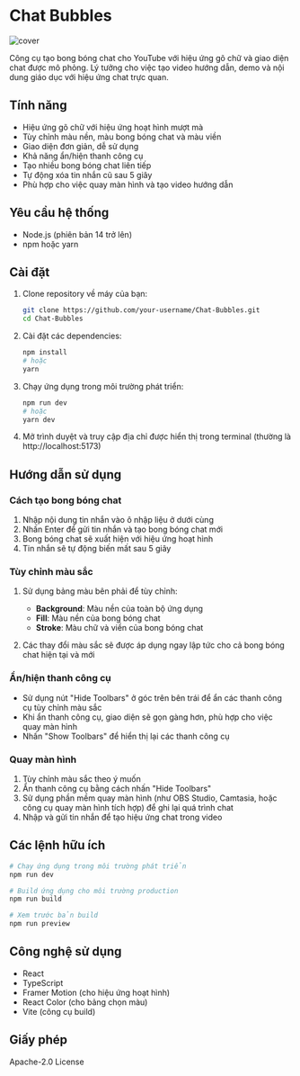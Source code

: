 # Chat Bubbles

![cover](./cover.jpg)

Công cụ tạo bong bóng chat cho YouTube với hiệu ứng gõ chữ và giao diện chat được mô phỏng. Lý tưởng cho việc tạo video hướng dẫn, demo và nội dung giáo dục với hiệu ứng chat trực quan.

## Tính năng

- Hiệu ứng gõ chữ với hiệu ứng hoạt hình mượt mà
- Tùy chỉnh màu nền, màu bong bóng chat và màu viền
- Giao diện đơn giản, dễ sử dụng
- Khả năng ẩn/hiện thanh công cụ
- Tạo nhiều bong bóng chat liên tiếp
- Tự động xóa tin nhắn cũ sau 5 giây
- Phù hợp cho việc quay màn hình và tạo video hướng dẫn

## Yêu cầu hệ thống

- Node.js (phiên bản 14 trở lên)
- npm hoặc yarn

## Cài đặt

1. Clone repository về máy của bạn:
   ```bash
   git clone https://github.com/your-username/Chat-Bubbles.git
   cd Chat-Bubbles
   ```

2. Cài đặt các dependencies:
   ```bash
   npm install
   # hoặc
   yarn
   ```

3. Chạy ứng dụng trong môi trường phát triển:
   ```bash
   npm run dev
   # hoặc
   yarn dev
   ```

4. Mở trình duyệt và truy cập địa chỉ được hiển thị trong terminal (thường là http://localhost:5173)

## Hướng dẫn sử dụng

### Cách tạo bong bóng chat

1. Nhập nội dung tin nhắn vào ô nhập liệu ở dưới cùng
2. Nhấn Enter để gửi tin nhắn và tạo bong bóng chat mới
3. Bong bóng chat sẽ xuất hiện với hiệu ứng hoạt hình
4. Tin nhắn sẽ tự động biến mất sau 5 giây

### Tùy chỉnh màu sắc

1. Sử dụng bảng màu bên phải để tùy chỉnh:
   - **Background**: Màu nền của toàn bộ ứng dụng
   - **Fill**: Màu nền của bong bóng chat
   - **Stroke**: Màu chữ và viền của bong bóng chat

2. Các thay đổi màu sắc sẽ được áp dụng ngay lập tức cho cả bong bóng chat hiện tại và mới

### Ẩn/hiện thanh công cụ

- Sử dụng nút "Hide Toolbars" ở góc trên bên trái để ẩn các thanh công cụ tùy chỉnh màu sắc
- Khi ẩn thanh công cụ, giao diện sẽ gọn gàng hơn, phù hợp cho việc quay màn hình
- Nhấn "Show Toolbars" để hiển thị lại các thanh công cụ

### Quay màn hình

1. Tùy chỉnh màu sắc theo ý muốn
2. Ẩn thanh công cụ bằng cách nhấn "Hide Toolbars"
3. Sử dụng phần mềm quay màn hình (như OBS Studio, Camtasia, hoặc công cụ quay màn hình tích hợp) để ghi lại quá trình chat
4. Nhập và gửi tin nhắn để tạo hiệu ứng chat trong video

## Các lệnh hữu ích

```bash
# Chạy ứng dụng trong môi trường phát triển
npm run dev

# Build ứng dụng cho môi trường production
npm run build

# Xem trước bản build
npm run preview
```

## Công nghệ sử dụng

- React
- TypeScript
- Framer Motion (cho hiệu ứng hoạt hình)
- React Color (cho bảng chọn màu)
- Vite (công cụ build)

## Giấy phép

Apache-2.0 License